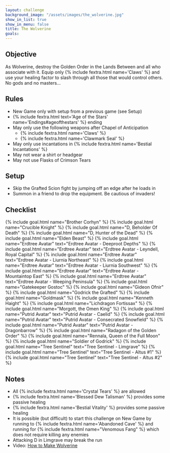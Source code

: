 ```yaml
---
layout: challenge
background_image: "/assets/images/the_wolverine.jpg"
show_in_list: true
show_in_menu: false
title: The Wolverine
goals:
---
```


## Objective

As Wolverine, destroy the Golden Order in the Lands Between and all who associate with it. Equip only {% include fextra.html name='Claws' %} and use your healing factor to slash through all those that would control others. No gods and no masters...

## Rules

- New Game only with setup from a previous game (see Setup)
-  {% include fextra.html text='Age of the Stars' name='Endings#ageofthestars' %} ending
- May only use the following weapons after Chapel of Anticipation
    - {% include fextra.html name='Claws' %}
    - {% include fextra.html name='Clawmark Seal' %}
- May only use incantations in {% include fextra.html name='Bestial Incantations' %}
- May not wear a shirt or headgear
- May not use Flasks of Crimson Tears

## Setup

- Skip the Grafted Scion fight by jumping off an edge after he loads in
- Summon in a friend to drop the equipment. Be cautious of invaders!

## Checklist

{% include goal.html name="Brother Corhyn" %}
{% include goal.html name="Crucible Knight" %}
{% include goal.html name="D, Beholder Of Death" %}
{% include goal.html name="D, Hunter of the Dead" %}
{% include goal.html name="Elden Beast" %}
{% include goal.html name="Erdtree Avatar" text="Erdtree Avatar - Deeproot Depths" %}
{% include goal.html name="Erdtree Avatar" text="Erdtree Avatar - Leyndell, Royal Capital" %}
{% include goal.html name="Erdtree Avatar" text="Erdtree Avatar - Liurnia Northeast" %}
{% include goal.html name="Erdtree Avatar" text="Erdtree Avatar - Liurnia Southwest" %}
{% include goal.html name="Erdtree Avatar" text="Erdtree Avatar - Mountaintop East" %}
{% include goal.html name="Erdtree Avatar" text="Erdtree Avatar - Weeping Peninsula" %}
{% include goal.html name="Gatekeeper Gostoc" %}
{% include goal.html name="Gideon Ofnir" %}
{% include goal.html name="Godrick the Grafted" %}
{% include goal.html name="Goldmask" %}
{% include goal.html name="Kenneth Haight" %}
{% include goal.html name="Lichdragon Fortissax" %}
{% include goal.html name="Morgott, the Omen King" %}
{% include goal.html name="Putrid Avatar" text="Putrid Avatar - Caelid" %}
{% include goal.html name="Putrid Avatar" text="Putrid Avatar - Consecrated Snowfield" %}
{% include goal.html name="Putrid Avatar" text="Putrid Avatar - Dragonbarrow" %}
{% include goal.html name="Radagon of the Golden Order" %}
{% include goal.html name="Rennala, Queen of the Full Moon" %}
{% include goal.html name="Soldier of Godrick" %}
{% include goal.html name="Tree Sentinel" text="Tree Sentinel - Limgrave" %}
{% include goal.html name="Tree Sentinel" text="Tree Sentinel - Altus #1" %}
{% include goal.html name="Tree Sentinel" text="Tree Sentinel - Altus #2" %}

## Notes

- All {% include fextra.html name='Crystal Tears' %} are allowed
- {% include fextra.html name='Blessed Dew Talisman' %} provides some passive healing
- {% include fextra.html name='Bestial Vitality' %} provides some passive healing
- It is possible (but difficult) to start this challenge on New Game by running to {% include fextra.html name='Abandoned Cave' %} and running for {% include fextra.html name="Venomous Fang" %} which does not require killing any enemies
- Attacking D in Limgrave may break the run
- Video: [How to Make Wolverine](https://www.youtube.com/watch?v=WCFvKba4qWs)